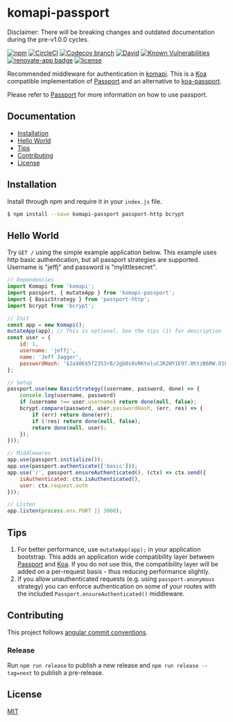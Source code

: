 # komapi-passport

Disclaimer: There will be breaking changes and outdated documentation during the pre-v1.0.0 cycles.

[![npm](https://img.shields.io/npm/v/komapi-passport.svg)](https://npmjs.org/package/komapi-passport)
[![CircleCI](https://img.shields.io/circleci/project/github/komapijs/komapi-passport/master.svg)](https://circleci.com/gh/komapijs/komapi-passport/tree/master)
[![Codecov branch](https://img.shields.io/codecov/c/github/komapijs/komapi-passport/master.svg)](https://codecov.io/gh/komapijs/komapi-passport/tree/master)
[![David](https://img.shields.io/david/komapijs/komapi-passport/master.svg)](https://david-dm.org/ersims/varan/master)
[![Known Vulnerabilities](https://snyk.io/test/github/komapijs/komapi-passport/master/badge.svg)](https://snyk.io/test/github/komapijs/komapi-passport/master)
[![renovate-app badge](https://img.shields.io/badge/renovate-app-blue.svg)](https://renovateapp.com/)
[![license](https://img.shields.io/github/license/komapijs/komapi-passport.svg)](https://github.com/komapijs/komapi-passport/blob/master/LICENSE.md)

Recommended middleware for authentication in [komapi](https://github.com/komapijs/komapi). This is a [Koa](https://github.com/koajs/koa) compatible implementation of [Passport](https://github.com/jaredhanson/passport) and an alternative to [koa-passport](https://github.com/rkusa/koa-passport).

Please refer to [Passport](https://github.com/jaredhanson/passport) for more information on how to use passport.

## Documentation
- [Installation](#installation)
- [Hello World](#hello-world)
- [Tips](#tips)
- [Contributing](#contributing)
- [License](#license)
  
<a id="installation"></a>
## Installation
Install through npm and require it in your `index.js` file.
```bash
$ npm install --save komapi-passport passport-http bcrypt
```

<a id="hello-world"></a>
## Hello World
Try `GET /` using the simple example application below. This example uses http basic authentication, but all passport strategies are supported.
Username is "jeffj" and password is "mylittlesecret".

```js
// Dependencies
import Komapi from 'komapi';
import passport, { mutateApp } from 'komapi-passport';
import { BasicStrategy } from 'passport-http';
import bcrypt from 'bcrypt';

// Init
const app = new Komapi();
mutateApp(app); // This is optional. See the tips (1) for description
const user = {
    id: 1,
    username: 'jeffj',
    name: 'Jeff Jagger',
    passwordHash: '$2a$06$5f2353rB/Jgb0s8vRKteluCJR2WY1E97.0htzB6RW.O1LJa.BQamu' // mylittlesecret
};

// Setup
passport.use(new BasicStrategy((username, password, done) => {
    console.log(username, password)
    if (username !== user.username) return done(null, false);
    bcrypt.compare(password, user.passwordHash, (err, res) => {
        if (err) return done(err);
        if (!res) return done(null, false);
        return done(null, user);
    });
}));

// Middlewares
app.use(passport.initialize());
app.use(passport.authenticate(['basic']));
app.use('/', passport.ensureAuthenticated(), (ctx) => ctx.send({
    isAuthenticated: ctx.isAuthenticated(),
    user: ctx.request.auth
}));

// Listen
app.listen(process.env.PORT || 3000);
```

<a id="tips"></a>
## Tips
1. For better performance, use `mutateApp(app);` in your application bootstrap. This adds an application wide compatibility layer between [Passport](https://github.com/jaredhanson/passport) and [Koa](https://github.com/koajs/koa). If you do not use this, the compatibility layer will be added on a per-request basis - thus reducing performance slightly.
2. If you allow unauthenticated requests (e.g. using `passport-anonymous` strategy) you can enforce authentication on some of your routes with the included `Passport.ensureAuthenticated()` middleware. 

<a id="contributing"></a>
## Contributing

This project follows [angular commit conventions](https://github.com/angular/angular/blob/master/CONTRIBUTING.md#commit).
### Release

Run `npm run release` to publish a new release and `npm run release --tag=next` to publish a pre-release.

<a id="license"></a>
## License

  [MIT](LICENSE.md)
